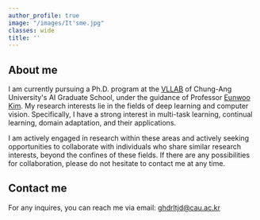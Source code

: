 ```yaml
---
author_profile: true
image: "/images/It'sme.jpg"
classes: wide
title: ''
---
```



## About me
I am currently pursuing a Ph.D. program at the [VLLAB](https://vllab.cau.ac.kr/) of Chung-Ang University's AI Graduate School, under the guidance of Professor [Eunwoo Kim](https://vllab.cau.ac.kr/members/professor/). My research interests lie in the fields of deep learning and computer vision. Specifically, I have a strong interest in multi-task learning, continual learning, domain adaptation, and their applications.<br>


I am actively engaged in research within these areas and actively seeking opportunities to collaborate with individuals who share similar research interests, beyond the confines of these fields. If there are any possibilities for collaboration, please do not hesitate to contact me at any time.


## Contact me
For any inquires, you can reach me via email: [ghdrltjd@cau.ac.kr](mailto:ghdrltjd@cau.ac.kr)

